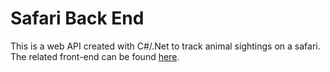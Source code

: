 # Safari Back End

This is a web API created with C#/.Net to track animal sightings on a safari. The related front-end can be found <a href="https://github.com/aperniciaro/safari-front-end/blob/master/README.md">here</a>.
